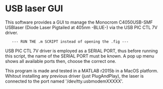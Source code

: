 # USB laser GUI

This software provides a GUI to manage the Monocrom C4050USB-SMF USBlaser (Diode Laser Pigtailed at 405nm -BLUE-) via the USB PIC CTL 7V driver.


       --- RUN THE .m SCRIPT instead of opening the .fig ---

 USB PIC CTL 7V driver is employed as a SERIAL PORT, thus before running
 this script, the name of the SERIAL PORT must be known.
 A pop up menu shows all available ports then, choose the correct one.

 This program is made and tested in a MATLAB r2015b in a MacOS platform.
 Whitout installing any previous driver (just PlugAndPlay), the laser is
 connected to the port named '/dev/tty.usbmodemXXXXX'.

